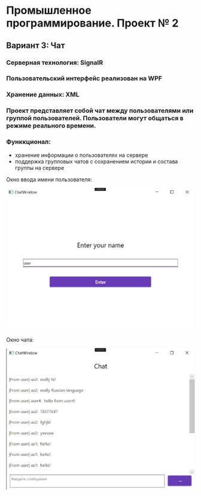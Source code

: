 # Промышленное программирование. Проект № 2

## Вариант 3: Чат

### Серверная технология: SignalR
### Пользовательский интерфейс реализован на WPF
### Хранение данных: XML

### Проект представляет собой чат между пользователями или группой пользователей. Пользователи могут общаться в режиме реального времени.

### Функкционал:
* хранение информации о пользователях на сервере
* поддержка групповых чатов с сохранением истории и состава группы на сервере

Окно ввода имени пользователя:

![image](img1.jpg)

Окно чата:

![image](img2.jpg)
